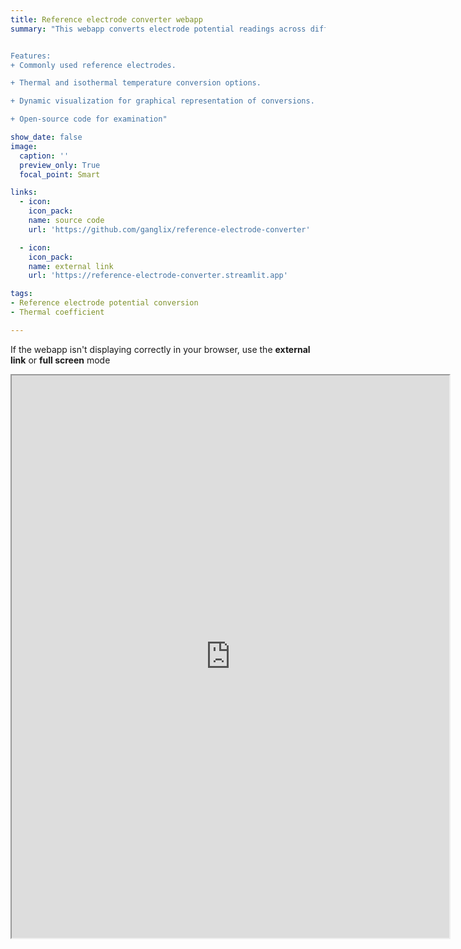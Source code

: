 ```yaml
---
title: Reference electrode converter webapp
summary: "This webapp converts electrode potential readings across different references and temperatures. It supports SHE, SCE, CSE, and Ag/AgCl electrodes, enabling users to input values, choose references, and set temperatures for precise conversions. It accounts for thermal effects and includes a visualization tool for easy result interpretation.


Features:
+ Commonly used reference electrodes.

+ Thermal and isothermal temperature conversion options.

+ Dynamic visualization for graphical representation of conversions.

+ Open-source code for examination"

show_date: false
image:
  caption: ''
  preview_only: True
  focal_point: Smart

links:
  - icon: 
    icon_pack:
    name: source code
    url: 'https://github.com/ganglix/reference-electrode-converter'

  - icon: 
    icon_pack:
    name: external link
    url: 'https://reference-electrode-converter.streamlit.app'

tags:
- Reference electrode potential conversion
- Thermal coefficient

---
```

If the webapp isn't displaying correctly in your browser, use the **external link** or **full screen** mode
<iframe
  src="https://reference-electrode-converter.streamlit.app/?embed=true"
  height="900"
  width="700"
  style={{ width: "100%", border: "none" }}
></iframe>

